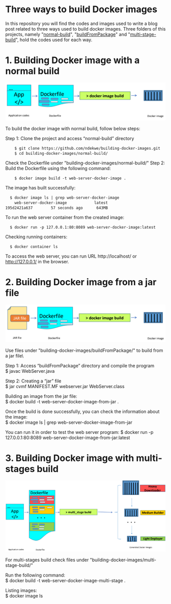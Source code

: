 # Three ways to build Docker images
In this repository you will find the codes and images used to write a blog post related to three ways used to build docker images. Three folders of this projects, namely "[normal-build](https://github.com/ndekwe/building-docker-images/tree/master/normal-build)", "[buildFromPackage](https://github.com/ndekwe/building-docker-images/tree/master/buildFromPackage)" and "[multi-stage-build](https://github.com/ndekwe/building-docker-images/tree/master/multi-stage-build)", hold the codes used for each way. 

# 1. Building Docker image with a normal build
![alt text](images/normal-docker-build.png) 

To build the docker image with normal build, follow below steps: 

Step 1: Clone the project and access “normal-build” directory

        $ git clone https://github.com/ndekwe/building-docker-images.git 
        $ cd building-docker-images/normal-build/

Check the Dockerfile under "building-docker-images/normal-build/" 
Step 2: Build the Dockerfile using the following command: 
        
        $ docker image build -t web-server-docker-image . 

The image has built successfully: 
      
      $ docker image ls | grep web-server-docker-image 
        web-server-docker-image            latest               195d2421a637        57 seconds ago      643MB 

To run the web server container from the created image: 

      $ docker run -p 127.0.0.1:80:8089 web-server-docker-image:latest 

Checking running containers: 

      $ docker container ls 
To access the web server, you can run URL http://localhost/ or http://127.0.0.1/ in the browser. 

# 2. Building Docker image from a jar file
![alt text](images/docker-image-from-jar.png)

Use files under "building-docker-images/buildFromPackage/" to build from a jar file\ 

Step 1: Access “buildFromPackage” directory and compile the program\
$ javac WebServer.java

Step 2: Creating a “jar” file \
$ jar cvmf MANIFEST.MF webserver.jar WebServer.class

Building an image from the jar file:\
$ docker build -t web-server-docker-image-from-jar .

Once the build is done successfully, you can check the information about the image:\
$ docker image ls | grep web-server-docker-image-from-jar

You can run it in order to test the web server program:
$ docker run -p 127.0.0.1:80:8089 web-server-docker-image-from-jar:latest


# 3. Building Docker image with multi-stages build
![alt text](images/multi-stage-build.png)

For multi-stages build check files under "building-docker-images/multi-stage-build/"

Run the following command: \
$ docker build -t web-server-docker-image-multi-stage .

Listing images: \
$ docker image ls


